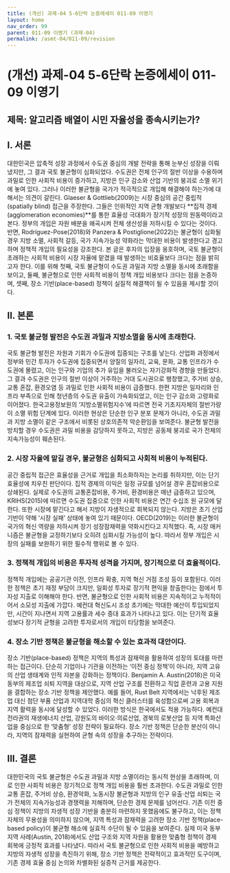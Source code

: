 ```yaml
---
title: (개선) 과제-04 5-6단락 논증에세이 011-09 이영기
layout: home
nav_order: 99
parent: 011-09 이영기 (과제-04)
permalink: /asmt-04/011-09/revision
---
```


# (개선) 과제-04 5-6단락 논증에세이 011-09 이영기 

## 제목: 알고리즘 배열이 시민 자율성을 종속시키는가?

## I. 서론

대한민국은 압축적 성장 과정에서 수도권 중심의 개발 전략을 통해 눈부신 성장을 이뤄냈지만, 그 결과 국토 불균형이 심화되었다. 수도권은 전체 인구의 절반 이상을 수용하며 과밀로 인한 사회적 비용이 증가하고, 지방은 인구 감소와 산업 기반의 붕괴로 소멸 위기에 놓여 있다. 그러나 이러한 불균형을 국가가 적극적으로 개입해 해결해야 하는가에 대해서는 의견이 갈린다.
Glaeser & Gottlieb(2009)는 시장 중심의 공간 중립적(spatially blind) 접근을 주장한다. 그들은 인위적인 지역 균형 개발보다 **집적 경제(agglomeration economies)**를 통한 효율성 극대화가 장기적 성장의 원동력이라고 본다. 정부의 개입은 자원 배분을 왜곡시켜 전체 생산성을 저하시킬 수 있다는 것이다. 반면, Rodríguez-Pose(2018)와 Panzera & Postiglione(2022)는 불균형이 심화될 경우 지방 소멸, 사회적 갈등, 국가 지속가능성 약화라는 막대한 비용이 발생한다고 경고하며 정책적 개입의 필요성을 강조한다.
본 글은 후자의 입장을 옹호하며, 국토 불균형이 초래하는 사회적 비용이 시장 자율에 맡겼을 때 발생하는 비효율보다 크다는 점을 밝히고자 한다. 이를 위해 첫째, 국토 불균형이 수도권 과밀과 지방 소멸을 동시에 초래함을 보이고, 둘째, 불균형으로 인한 사회적 비용이 정책 개입 비용보다 크다는 점을 논증하며, 셋째, 장소 기반(place-based) 정책이 실질적 해결책이 될 수 있음을 제시할 것이다.

## II. 본론

### 1. 국토 불균형 발전은 수도권 과밀과 지방소멸을 동시에 초래한다.

국토 불균형 발전은 자원과 기회가 수도권에 집중되는 구조를 낳는다. 산업화 과정에서 정부와 민간 투자가 수도권에 집중되면서 양질의 일자리, 교육, 문화, 교통 인프라가 수도권에 몰렸고, 이는 인구와 기업의 추가 유입을 불러오는 자기강화적 경향을 만들었다. 그 결과 수도권은 인구의 절반 이상이 거주하는 거대 도시권으로 팽창했고, 주거비 상승, 교통 혼잡, 환경오염 등 과밀로 인한 사회적 비용이 급증했다.
한편 지방은 일자리와 인프라 부족으로 인해 청년층의 수도권 유출이 가속화되었고, 이는 인구 감소와 고령화로 이어졌다. 한국고용정보원의 ‘지방소멸위험지수’에 따르면 전국 기초지자체의 절반가량이 소멸 위험 단계에 있다. 이러한 현상은 단순한 인구 분포 문제가 아니라, 수도권 과밀과 지방 소멸이 같은 구조에서 비롯된 상호의존적 악순환임을 보여준다. 불균형 발전을 방치할 경우 수도권은 과밀 비용을 감당하지 못하고, 지방은 공동체 붕괴로 국가 전체의 지속가능성이 훼손된다.

### 2. 시장 자율에 맡길 경우, 불균형은 심화되고 사회적 비용이 누적된다.

공간 중립적 접근은 효율성을 근거로 개입을 최소화하자는 논리를 취하지만, 이는 단기 효율성에 치우친 판단이다. 집적 경제의 이익은 일정 규모를 넘어설 경우 혼잡비용으로 상쇄된다. 실제로 수도권의 교통혼잡비용, 주거비, 환경비용은 매년 급증하고 있으며, KRIHS(2015)에 따르면 수도권 집중으로 인한 사회적 비용은 연간 수십조 원 규모에 달한다.
또한 시장에 맡긴다고 해서 지방이 자생적으로 회복되지 않는다. 지방은 초기 산업 기반이 약해 ‘시장 실패’ 상태에 놓여 있기 때문이다. OECD(2019)는 이러한 불균형이 국가의 혁신 역량을 저하시켜 장기 성장잠재력을 약화시킨다고 지적했다. 즉, 시장 매커니즘은 불균형을 교정하기보다 오히려 심화시킬 가능성이 높다. 따라서 정부 개입은 시장의 실패를 보완하기 위한 필수적 행위로 볼 수 있다.

### 3. 정책적 개입의 비용은 투자적 성격을 가지며, 장기적으로 더 효율적이다. 

정책적 개입에는 공공기관 이전, 인프라 확충, 지역 혁신 거점 조성 등이 포함된다. 이러한 정책은 초기 재정 부담이 크지만, 일회성 투자로 장기적 편익을 창출한다는 점에서 투자성 지출로 이해해야 한다. 반면, 불균형으로 인한 사회적 비용은 지속적이고 누적적이어서 소모성 지출에 가깝다.
예컨대 혁신도시 조성 초기에는 막대한 예산이 투입되었지만, 시간이 지나면서 지역 고용률과 세수 증대 효과가 나타나고 있다. 이는 단기적 효율성보다 장기적 균형을 고려한 투자로서의 개입이 타당함을 보여준다.

### 4. 장소 기반 정책은 불균형을 해소할 수 있는 효과적 대안이다.

장소 기반(place-based) 정책은 지역의 특성과 잠재력을 활용하여 성장의 토대를 마련하는 접근이다. 단순히 기업이나 기관을 이전하는 ‘이전 중심 정책’이 아니라, 지역 고유의 산업 생태계와 인적 자본을 강화하는 정책이다.
Benjamin A. Austin(2018)은 미국 동부의 제조업 쇠퇴 지역을 대상으로, 지역 산업 구조를 전환하고 직업 훈련과 고용 지원을 결합하는 장소 기반 정책을 제안했다. 예를 들어, Rust Belt 지역에서는 낙후된 제조업 대신 첨단 부품 산업과 지역대학 중심의 혁신 클러스터를 육성함으로써 고용 회복과 지역 활력을 동시에 달성할 수 있었다.
이러한 방식은 한국에서도 적용 가능하다. 예컨대 전라권의 재생에너지 산업, 강원도의 바이오·의료산업, 경북의 로봇산업 등 지역 특화산업을 중심으로 한 ‘맞춤형’ 성장 전략이 필요하다. 장소 기반 정책은 단순한 분산이 아니라, 지역의 잠재력을 실현하여 균형 속의 성장을 추구하는 전략이다.

## III. 결론

대한민국의 국토 불균형은 수도권 과밀과 지방 소멸이라는 동시적 현상을 초래하며, 이로 인한 사회적 비용은 장기적으로 정책 개입 비용을 훨씬 초과한다. 수도권 과밀로 인한 교통 혼잡, 주거비 상승, 환경악화, 노동시장 불균형과 지방의 인구 유출·산업 쇠퇴는 국가 전체의 지속가능성과 경쟁력을 저해하며, 단순한 경제 문제를 넘어선다. 기존 이전 중심 정책이 지방의 자생적 성장 기반을 충분히 마련하지 못했음에도 불구하고, 이는 정책 자체의 무용성을 의미하지 않으며, 지역 특성과 잠재력을 고려한 장소 기반 정책(place-based policy)이 불균형 해소에 실효적 수단이 될 수 있음을 보여준다. 실제 미국 동부 지역 사례(Austin, 2018)에서도 산업 구조와 지역 자원을 활용한 맞춤형 정책이 경제 회복에 긍정적 효과를 나타냈다. 따라서 국토 불균형으로 인한 사회적 비용을 예방하고 지방의 자생적 성장을 촉진하기 위해, 장소 기반 정책은 전략적이고 효과적인 도구이며, 기존 경제 효율 중심 논의와 차별화된 실증적 근거를 제공한다.